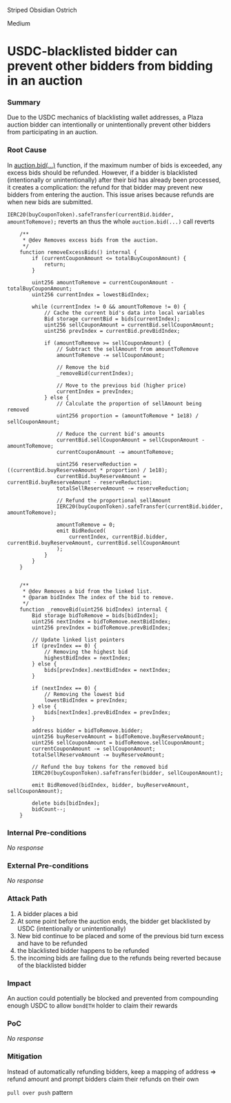 Striped Obsidian Ostrich

Medium

# USDC-blacklisted bidder can prevent other bidders from bidding in an auction

### Summary

Due to the USDC mechanics of blacklisting wallet addresses, a Plaza auction bidder can intentionally or unintentionally prevent other bidders from participating in an auction.

### Root Cause

In [auction.bid(...)](https://github.com/sherlock-audit/2024-12-plaza-finance/blob/14a962c52a8f4731bbe4655a2f6d0d85e144c7c2/plaza-evm/src/Auction.sol#L153-L161) function, if the maximum number of bids is exceeded, any excess bids should be refunded. However, if a bidder is blacklisted (intentionally or unintentionally) after their bid has already been processed, it creates a complication: the refund for that bidder may prevent new bidders from entering the auction. This issue arises because refunds are when new bids are submitted.

 `IERC20(buyCouponToken).safeTransfer(currentBid.bidder, amountToRemove);` reverts an thus the whole `auction.bid(...)` call reverts

```solidity
    /**
     * @dev Removes excess bids from the auction.
     */
    function removeExcessBids() internal {
        if (currentCouponAmount <= totalBuyCouponAmount) {
            return;
        }

        uint256 amountToRemove = currentCouponAmount - totalBuyCouponAmount;
        uint256 currentIndex = lowestBidIndex;

        while (currentIndex != 0 && amountToRemove != 0) {
            // Cache the current bid's data into local variables
            Bid storage currentBid = bids[currentIndex];
            uint256 sellCouponAmount = currentBid.sellCouponAmount;
            uint256 prevIndex = currentBid.prevBidIndex;

            if (amountToRemove >= sellCouponAmount) {
                // Subtract the sellAmount from amountToRemove
                amountToRemove -= sellCouponAmount;

                // Remove the bid
                _removeBid(currentIndex);

                // Move to the previous bid (higher price)
                currentIndex = prevIndex;
            } else {
                // Calculate the proportion of sellAmount being removed
                uint256 proportion = (amountToRemove * 1e18) / sellCouponAmount;

                // Reduce the current bid's amounts
                currentBid.sellCouponAmount = sellCouponAmount - amountToRemove;
                currentCouponAmount -= amountToRemove;

                uint256 reserveReduction = ((currentBid.buyReserveAmount * proportion) / 1e18);
                currentBid.buyReserveAmount = currentBid.buyReserveAmount - reserveReduction;
                totalSellReserveAmount -= reserveReduction;

                // Refund the proportional sellAmount
                IERC20(buyCouponToken).safeTransfer(currentBid.bidder, amountToRemove);

                amountToRemove = 0;
                emit BidReduced(
                    currentIndex, currentBid.bidder, currentBid.buyReserveAmount, currentBid.sellCouponAmount
                );
            }
        }
    }


    /**
     * @dev Removes a bid from the linked list.
     * @param bidIndex The index of the bid to remove.
     */
    function _removeBid(uint256 bidIndex) internal {
        Bid storage bidToRemove = bids[bidIndex];
        uint256 nextIndex = bidToRemove.nextBidIndex;
        uint256 prevIndex = bidToRemove.prevBidIndex;

        // Update linked list pointers
        if (prevIndex == 0) {
            // Removing the highest bid
            highestBidIndex = nextIndex;
        } else {
            bids[prevIndex].nextBidIndex = nextIndex;
        }

        if (nextIndex == 0) {
            // Removing the lowest bid
            lowestBidIndex = prevIndex;
        } else {
            bids[nextIndex].prevBidIndex = prevIndex;
        }

        address bidder = bidToRemove.bidder;
        uint256 buyReserveAmount = bidToRemove.buyReserveAmount;
        uint256 sellCouponAmount = bidToRemove.sellCouponAmount;
        currentCouponAmount -= sellCouponAmount;
        totalSellReserveAmount -= buyReserveAmount;

        // Refund the buy tokens for the removed bid
        IERC20(buyCouponToken).safeTransfer(bidder, sellCouponAmount);

        emit BidRemoved(bidIndex, bidder, buyReserveAmount, sellCouponAmount);

        delete bids[bidIndex];
        bidCount--;
    }
```

### Internal Pre-conditions

_No response_

### External Pre-conditions

_No response_

### Attack Path

1. A bidder places a bid
2. At some point before the auction ends, the bidder get blacklisted by USDC (intentionally or unintentionally)
3. New bid continue to be placed and some of the previous bid turn excess and have to be refunded
4. the blacklisted bidder happens to be refunded
5. the incoming bids are failing due to the refunds being reverted because of the blacklisted bidder

### Impact

An auction could potentially be blocked and prevented from compounding enough USDC to allow `bondETH` holder to claim their rewards

### PoC

_No response_

### Mitigation

Instead of automatically refunding bidders, keep a mapping of address => refund amount and prompt bidders claim their refunds on their own

`pull over push` pattern